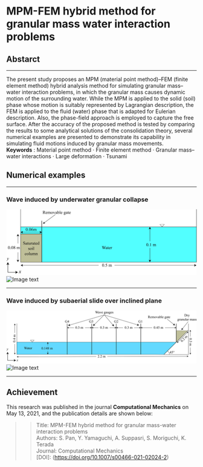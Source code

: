 # MPM-FEM hybrid method for granular mass water interaction problems
## Abstarct
****
The present study proposes an MPM (material point method)–FEM (finite element method) hybrid analysis method for simulating granular mass–water interaction problems, in which the granular mass causes dynamic motion of the surrounding water. While the MPM is applied to the solid (soil) phase whose motion is suitably represented by Lagrangian description, the FEM is applied to the fluid (water) phase that is adapted for Eulerian description. Also, the phase-field approach is employed to capture the free surface. After the accuracy of the proposed method is tested by comparing the results to some analytical solutions of the consolidation theory, several numerical examples are presented to demonstrate its capability in simulating fluid motions induced by granular mass movements.<br />
**Keywords** : Material point method · Finite element method · Granular mass–water interactions · Large deformation · Tsunami
## Numerical examples
****
### Wave induced by underwater granular collapse
![Image text](https://github.com/Pan-Shaoyuan/MPM-FEM-hybrid-method-for-granular-mass-water-interaction-problems/blob/main/Test%20models/submarine.jpg)
![Image text](https://github.com/Pan-Shaoyuan/MPM-FEM-hybrid-method-for-granular-mass-water-interaction-problems/blob/main/Results/Submarine.gif)
****
### Wave induced by subaerial slide over inclined plane
![Image text](https://github.com/Pan-Shaoyuan/MPM-FEM-hybrid-method-for-granular-mass-water-interaction-problems/blob/main/Test%20models/subaerial.jpg)
![Image text](https://github.com/Pan-Shaoyuan/MPM-FEM-hybrid-method-for-granular-mass-water-interaction-problems/blob/main/Results/subaerial.gif)
****
## Achievement
This research was published in the journal **Computational Mechanics** on May 13, 2021, and the publication details are shown below: <br />
>>Title: MPM-FEM hybrid method for granular mass-water interaction problems<br />
Authors: S. Pan, Y. Yamaguchi, A. Suppasri, S. Moriguchi, K. Terada<br />
Journal: Computational Mechanics<br />
[DOI]: (https://doi.org/10.1007/s00466-021-02024-2)
